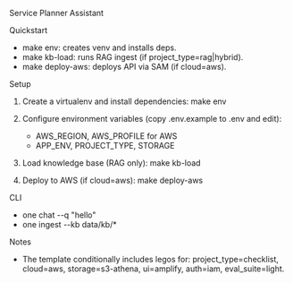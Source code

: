Service Planner Assistant

Quickstart
- make env: creates venv and installs deps.
- make kb-load: runs RAG ingest (if project_type=rag|hybrid).
- make deploy-aws: deploys API via SAM (if cloud=aws).

Setup
1) Create a virtualenv and install dependencies:
   make env

2) Configure environment variables (copy .env.example to .env and edit):
   - AWS_REGION, AWS_PROFILE for AWS
   - APP_ENV, PROJECT_TYPE, STORAGE

3) Load knowledge base (RAG only):
   make kb-load

4) Deploy to AWS (if cloud=aws):
   make deploy-aws

CLI
- one chat --q "hello"
- one ingest --kb data/kb/*

Notes
- The template conditionally includes legos for:
  project_type=checklist, cloud=aws, storage=s3-athena, ui=amplify, auth=iam, eval_suite=light.

